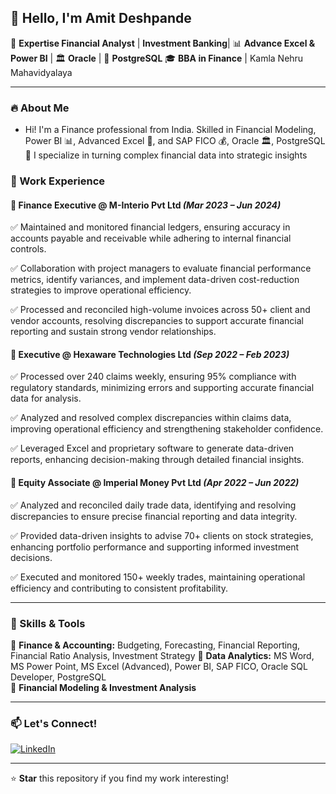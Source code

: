 ## 👋 Hello, I'm Amit Deshpande

🔹 **Expertise Financial Analyst** | **Investment Banking**| 📊 **Advance Excel & Power BI** | 🏛️ **Oracle** | 🐘 **PostgreSQL**
🎓 **BBA in Finance** | Kamla Nehru Mahavidyalaya 

---

### 🔥 About Me

- Hi! I'm a Finance professional from India. Skilled in Financial Modeling, Power BI 📊, Advanced Excel 📑, and SAP FICO 💰, Oracle 🏛️, PostgreSQL 🐘 I specialize in turning complex financial data into strategic insights

### 💼 Work Experience

#### **📌 Finance Executive @ M-Interio Pvt Ltd** *(Mar 2023 – Jun 2024)*
✅ Maintained and monitored financial ledgers, ensuring accuracy in accounts payable and receivable while adhering to internal financial controls.

✅ Collaboration with project managers to evaluate financial performance metrics, identify variances, and implement data-driven cost-reduction strategies to improve operational efficiency.

✅ Processed and reconciled high-volume invoices across 50+ client and vendor accounts, resolving discrepancies to support accurate financial reporting and sustain strong vendor relationships. 

#### **📌 Executive @ Hexaware Technologies Ltd** *(Sep 2022 – Feb 2023)*
✅ Processed over 240 claims weekly, ensuring 95% compliance with regulatory standards, minimizing errors and supporting accurate financial data for analysis.

✅ Analyzed and resolved complex discrepancies within claims data, improving operational efficiency and strengthening stakeholder confidence.

✅ Leveraged Excel and proprietary software to generate data-driven reports, enhancing decision-making through detailed financial insights.
 

#### **📌 Equity Associate @ Imperial Money Pvt Ltd** *(Apr 2022 – Jun 2022)*
✅ Analyzed and reconciled daily trade data, identifying and resolving discrepancies to ensure precise financial reporting and data integrity.

✅ Provided data-driven insights to advise 70+ clients on stock strategies, enhancing portfolio performance and supporting informed investment decisions.

✅ Executed and monitored 150+ weekly trades, maintaining operational efficiency and contributing to consistent profitability.

---

### 🚀 Skills & Tools

🔹 **Finance & Accounting:** Budgeting, Forecasting, Financial Reporting, Financial Ratio Analysis, Investment Strategy
🔹 **Data Analytics:** MS Word, MS Power Point, MS Excel (Advanced), Power BI, SAP FICO, Oracle SQL Developer, PostgreSQL  
🔹 **Financial Modeling & Investment Analysis**  
 

---

### 📫 Let's Connect!
[![LinkedIn](https://img.shields.io/badge/LinkedIn-%230077B5.svg?style=for-the-badge&logo=linkedin&logoColor=white)](https://www.linkedin.com/in/amitdeshpande31/) 

---

⭐ **Star** this repository if you find my work interesting!
